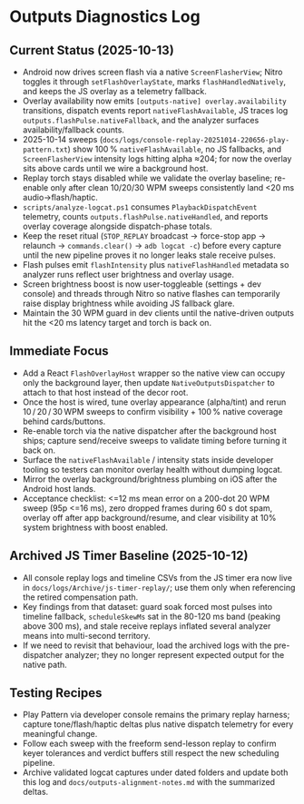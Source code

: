 # Outputs Diagnostics Log

## Current Status (2025-10-13)
- Android now drives screen flash via a native `ScreenFlasherView`; Nitro toggles it through `setFlashOverlayState`, marks `flashHandledNatively`, and keeps the JS overlay as a telemetry fallback.
- Overlay availability now emits `[outputs-native] overlay.availability` transitions, dispatch events report `nativeFlashAvailable`, JS traces log `outputs.flashPulse.nativeFallback`, and the analyzer surfaces availability/fallback counts.
- 2025-10-14 sweeps (`docs/logs/console-replay-20251014-220656-play-pattern.txt`) show 100 % `nativeFlashAvailable`, no JS fallbacks, and `ScreenFlasherView` intensity logs hitting alpha ≈204; for now the overlay sits above cards until we wire a background host.
- Replay torch stays disabled while we validate the overlay baseline; re-enable only after clean 10/20/30 WPM sweeps consistently land <20 ms audio->flash/haptic.
- `scripts/analyze-logcat.ps1` consumes `PlaybackDispatchEvent` telemetry, counts `outputs.flashPulse.nativeHandled`, and reports overlay coverage alongside dispatch-phase totals.
- Keep the reset ritual (`STOP_REPLAY` broadcast -> force-stop app -> relaunch -> `commands.clear()` -> `adb logcat -c`) before every capture until the new pipeline proves it no longer leaks stale receive pulses.
- Flash pulses emit `flashIntensity` plus `nativeFlashHandled` metadata so analyzer runs reflect user brightness and overlay usage.
- Screen brightness boost is now user-toggleable (settings + dev console) and threads through Nitro so native flashes can temporarily raise display brightness while avoiding JS fallback glare.
- Maintain the 30 WPM guard in dev clients until the native-driven outputs hit the <20 ms latency target and torch is back on.
## Immediate Focus
- Add a React `FlashOverlayHost` wrapper so the native view can occupy only the background layer, then update `NativeOutputsDispatcher` to attach to that host instead of the decor root.
- Once the host is wired, tune overlay appearance (alpha/tint) and rerun 10 / 20 / 30 WPM sweeps to confirm visibility + 100 % native coverage behind cards/buttons.
- Re-enable torch via the native dispatcher after the background host ships; capture send/receive sweeps to validate timing before turning it back on.
- Surface the `nativeFlashAvailable` / intensity stats inside developer tooling so testers can monitor overlay health without dumping logcat.
- Mirror the overlay background/brightness plumbing on iOS after the Android host lands.
- Acceptance checklist: <=12 ms mean error on a 200-dot 20 WPM sweep (95p <=16 ms), zero dropped frames during 60 s dot spam, overlay off after app background/resume, and clear visibility at 10% system brightness with boost enabled.
## Archived JS Timer Baseline (2025-10-12)
- All console replay logs and timeline CSVs from the JS timer era now live in `docs/logs/Archive/js-timer-replay/`; use them only when referencing the retired compensation path.
- Key findings from that dataset: guard soak forced most pulses into timeline fallback, `scheduleSkewMs` sat in the 80-120 ms band (peaking above 300 ms), and stale receive replays inflated several analyzer means into multi-second territory.
- If we need to revisit that behaviour, load the archived logs with the pre-dispatcher analyzer; they no longer represent expected output for the native path.

## Testing Recipes
- Play Pattern via developer console remains the primary replay harness; capture tone/flash/haptic deltas plus native dispatch telemetry for every meaningful change.
- Follow each sweep with the freeform send-lesson replay to confirm keyer tolerances and verdict buffers still respect the new scheduling pipeline.
- Archive validated logcat captures under dated folders and update both this log and `docs/outputs-alignment-notes.md` with the summarized deltas.

